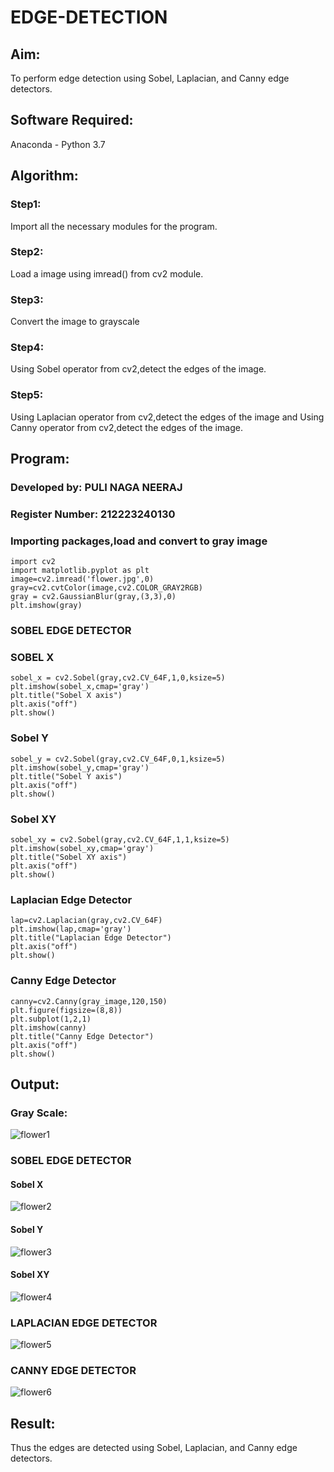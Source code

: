 # EDGE-DETECTION
## Aim:
To perform edge detection using Sobel, Laplacian, and Canny edge detectors.

## Software Required:
Anaconda - Python 3.7

## Algorithm:
### Step1:
Import all the necessary modules for the program.

### Step2:
Load a image using imread() from cv2 module.

### Step3:
Convert the image to grayscale

### Step4:
Using Sobel operator from cv2,detect the edges of the image.

### Step5:
Using Laplacian operator from cv2,detect the edges of the image and Using Canny operator from cv2,detect the edges of the image.

## Program:
### Developed by: PULI NAGA NEERAJ
### Register Number: 212223240130
### Importing packages,load and convert to gray image
```
import cv2
import matplotlib.pyplot as plt
image=cv2.imread('flower.jpg',0)
gray=cv2.cvtColor(image,cv2.COLOR_GRAY2RGB)
gray = cv2.GaussianBlur(gray,(3,3),0)
plt.imshow(gray)
```
### SOBEL EDGE DETECTOR
### SOBEL X
```
sobel_x = cv2.Sobel(gray,cv2.CV_64F,1,0,ksize=5)
plt.imshow(sobel_x,cmap='gray')
plt.title("Sobel X axis")
plt.axis("off")
plt.show()
```
### Sobel Y
```
sobel_y = cv2.Sobel(gray,cv2.CV_64F,0,1,ksize=5)
plt.imshow(sobel_y,cmap='gray')
plt.title("Sobel Y axis")
plt.axis("off")
plt.show()
```
### Sobel XY
```
sobel_xy = cv2.Sobel(gray,cv2.CV_64F,1,1,ksize=5)
plt.imshow(sobel_xy,cmap='gray')
plt.title("Sobel XY axis")
plt.axis("off")
plt.show()
```
### Laplacian Edge Detector
```
lap=cv2.Laplacian(gray,cv2.CV_64F)
plt.imshow(lap,cmap='gray')
plt.title("Laplacian Edge Detector")
plt.axis("off")
plt.show()
```
### Canny Edge Detector
```
canny=cv2.Canny(gray_image,120,150)
plt.figure(figsize=(8,8))
plt.subplot(1,2,1)
plt.imshow(canny)
plt.title("Canny Edge Detector")
plt.axis("off")
plt.show()
```
## Output:

### Gray Scale: 

![flower1](https://github.com/PuliNagaNeeraj/EDGE-DETECTION/assets/138849173/9b311a6d-c21f-4746-b757-d74adb5e9b76)

### SOBEL EDGE DETECTOR
#### Sobel X

![flower2](https://github.com/PuliNagaNeeraj/EDGE-DETECTION/assets/138849173/4cddc104-318b-444d-a152-fd215582960b)

#### Sobel Y

![flower3](https://github.com/PuliNagaNeeraj/EDGE-DETECTION/assets/138849173/4bd81a39-2722-4d60-b6c9-baa3231c597e)

#### Sobel XY

![flower4](https://github.com/PuliNagaNeeraj/EDGE-DETECTION/assets/138849173/26d1cee4-2ec1-42ef-a063-e33c1d5102d1)

### LAPLACIAN EDGE DETECTOR

![flower5](https://github.com/PuliNagaNeeraj/EDGE-DETECTION/assets/138849173/0e2cfe22-3a44-427e-bb25-d79a6e5eefc1)

### CANNY EDGE DETECTOR

![flower6](https://github.com/PuliNagaNeeraj/EDGE-DETECTION/assets/138849173/49ea9a04-034f-4b02-89dd-83752f44061a)

## Result:
Thus the edges are detected using Sobel, Laplacian, and Canny edge detectors.
